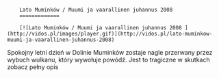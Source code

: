 
        Lato Muminków / Muumi ja vaarallinen juhannus 2008 
        =============
        
        [![Lato Muminków / Muumi ja vaarallinen juhannus 2008 ](http://vidos.pl/images/player.gif)](http://vidos.pl/lato-muminkow-muumi-ja-vaarallinen-juhannus-2008)
        
        
 Spokojny letni dzień w Dolinie Muminków zostaje nagle przerwany przez wybuch wulkanu, który wywołuje powódź. Jest to tragiczne w skutkach zobacz pełny opis
    